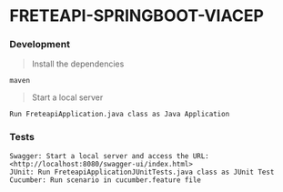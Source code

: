 # FRETEAPI-SPRINGBOOT-VIACEP

### Development

> Install the dependencies

```
maven
```

> Start a local server

```
Run FreteapiApplication.java class as Java Application
```

### Tests

```
Swagger: Start a local server and access the URL: <http://localhost:8080/swagger-ui/index.html>
JUnit: Run FreteapiApplicationJUnitTests.java class as JUnit Test
Cucumber: Run scenario in cucumber.feature file
```
